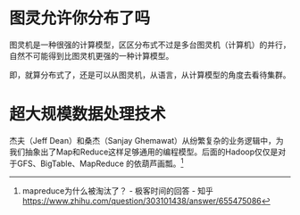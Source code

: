 # 图灵允许你分布了吗

图灵机是一种很强的计算模型，区区分布式不过是多台图灵机（计算机）的并行，自然不可能得到比图灵机更强的一种计算模型。

即，就算分布式了，还是可以从图灵机，从语言，从计算模型的角度去看待集群。





# 超大规模数据处理技术

杰夫（Jeff Dean）和桑杰（Sanjay Ghemawat）从纷繁复杂的业务逻辑中，为我们抽象出了Map和Reduce这样足够通用的编程模型。后面的Hadoop仅仅是对于GFS、BigTable、MapReduce 的依葫芦画瓢。[^1]







[^1]:mapreduce为什么被淘汰了？ - 极客时间的回答 - 知乎 https://www.zhihu.com/question/303101438/answer/655475086